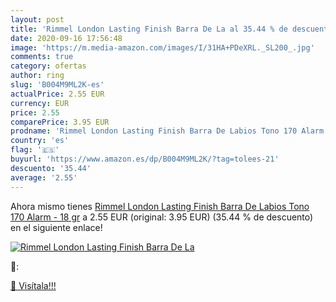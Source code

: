 ```yaml
---
layout: post
title: 'Rimmel London Lasting Finish Barra De La al 35.44 % de descuento'
date: 2020-09-16 17:56:48
image: 'https://m.media-amazon.com/images/I/31HA+PDeXRL._SL200_.jpg'
comments: true
category: ofertas
author: ring
slug: 'B004M9ML2K-es'
actualPrice: 2.55 EUR
currency: EUR
price: 2.55
comparePrice: 3.95 EUR
prodname: 'Rimmel London Lasting Finish Barra De Labios Tono 170 Alarm - 18 gr'
country: 'es'
flag: '🇪🇸'
buyurl: 'https://www.amazon.es/dp/B004M9ML2K/?tag=tolees-21'
descuento: '35.44'
average: '2.55'
---
```


Ahora mismo tienes [Rimmel London Lasting Finish Barra De Labios Tono 170 Alarm - 18 gr](https://www.amazon.es/dp/B004M9ML2K/?tag=tolees-21) a 2.55 EUR (original: 3.95 EUR) (35.44 %  de descuento) en el siguiente enlace!

[![Rimmel London Lasting Finish Barra De La](https://m.media-amazon.com/images/I/31HA+PDeXRL._SL200_.jpg)](https://www.amazon.es/dp/B004M9ML2K/?tag=tolees-21)

🔎:


[🛒 Visítala!!!](https://www.amazon.es/dp/B004M9ML2K/?tag=tolees-21)
